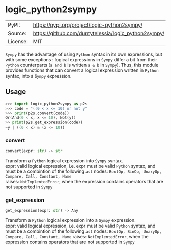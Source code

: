 # logic_python2sympy

| | |
| --- | --- |
| PyPI: | <https://pypi.org/project/logic-python2sympy/> |
| Source: | <https://github.com/duntytelessia/logic_python2sympy/> |
| License: | MIT |

`Sympy` has the advantage of using `Python` syntax in its own expressions, but with some exceptions :
logical expressions in `Sympy` differ a bit from their `Python` counterparts (`a and b` is written `a & b` in `Sympy`).
Thus, this module provides functions that can convert a logical expression written in `Python` syntax, into a `Sympy` expression.

## Usage

```python
>>> import logic_python2sympy as p2s
>>> code = "((0 < x <= 10) or not y"
>>> print(p2s.convert(code))
Or(And(0 < x, x <= 10), Not(y))
>> print(p2s.get_expression(code))
~y | ((0 < x) & (x <= 10))
```

### convert

```python
convert(expr: str) -> str
```

Transform a `Python` logical expression into `Sympy` syntax. \
expr: valid logical expression, i.e. expr must be valid `Python` syntax, and must be a combintion of the following `ast` nodes: `BoolOp, BinOp, UnaryOp, Compare, Call, Constant, Name` \
raises: `NotImplentedError`, when the expression contains operators that are not supported in `Sympy`

### get_expression

```python
get_expression(expr: str) -> Any
```

Transform a `Python` logical expression into a `Sympy` expression. \
expr: valid logical expression, i.e. expr must be valid `Python` syntax,
and must be a combintion of the following `ast` nodes:
`BoolOp, BinOp, UnaryOp, Compare, Call, Constant, Name`
raises: `NotImplentedError`, when the expression contains operators that are not supported in `Sympy`

